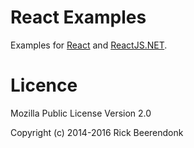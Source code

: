 # React Examples

Examples for [React](http://facebook.github.io/react) and [ReactJS.NET](http://reactjs.net/).

# Licence

Mozilla Public License Version 2.0

Copyright (c) 2014-2016 Rick Beerendonk